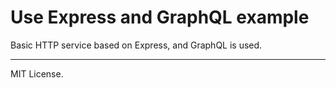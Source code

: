 # Use Express and GraphQL example

Basic HTTP service based on Express, and GraphQL is used.

---
MIT License.
